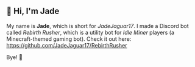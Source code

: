 ## 👋 Hi, I'm Jade
My name is **Jade**, which is short for *JadeJaguar17*. I made a Discord bot called
*Rebirth Rusher*, which is a utility bot for *Idle Miner* players (a
Minecraft-themed gaming bot). Check it out here: https://github.com/JadeJaguar17/RebirthRusher

Bye! 💚
